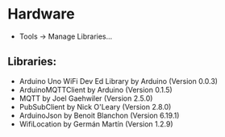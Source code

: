 # Hardware

- Tools -> Manage Libraries...

## Libraries:
- Arduino Uno WiFi Dev Ed Library by Arduino (Version 0.0.3)
- ArduinoMQTTClient by Arduino (Version 0.1.5)
- MQTT by Joel Gaehwiler (Version 2.5.0)
- PubSubClient by Nick O'Leary (Version 2.8.0)
- ArduinoJson by Benoit Blanchon (Version 6.19.1)
- WifiLocation by Germán Martín (Version 1.2.9)


